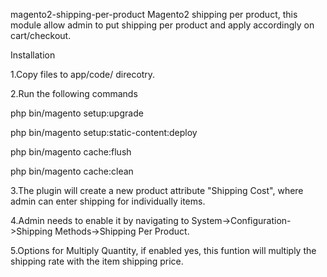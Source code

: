 magento2-shipping-per-product
Magento2 shipping per product, this module allow admin to put shipping per product and apply accordingly on cart/checkout.

Installation 

1.Copy files to app/code/ direcotry.

2.Run the following commands

php bin/magento setup:upgrade

php bin/magento setup:static-content:deploy

php bin/magento cache:flush

php bin/magento cache:clean

3.The plugin will create a new product attribute "Shipping Cost", where admin can enter shipping for individually items.

4.Admin needs to enable it by navigating to System->Configuration->Shipping Methods->Shipping Per Product.

5.Options for Multiply Quantity, if enabled yes, this funtion will multiply the shipping rate with the item shipping price.
